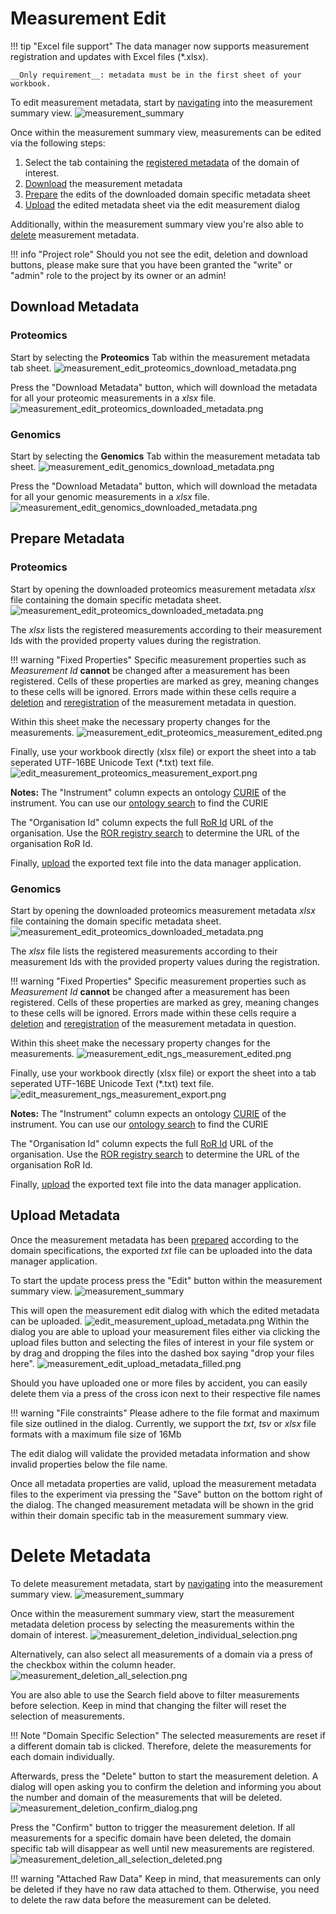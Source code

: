 # Measurement Edit

!!! tip "Excel file support"
    The data manager now supports measurement registration and updates with Excel files (*.xlsx).

    __Only requirement__: metadata must be in the first sheet of your workbook.


To edit measurement metadata, start by [navigating](measurement_introduction.md#measurement-navigation) into the measurement summary view.
![measurement_summary](images/measurement_summary_with_measurements.png)

Once within the measurement summary view, measurements can be edited via the following steps:

1. Select the tab containing the [registered metadata](measurement_registration.md#measurement-registration) of the domain of interest.
2. [Download](#download-metadata) the measurement metadata  
3. [Prepare](#prepare-metadata) the edits of the downloaded domain specific metadata sheet
4. [Upload](#upload-metadata) the edited metadata sheet via the edit measurement dialog

Additionally, within the measurement summary view you're also able to [delete](#delete-metadata) measurement metadata.

!!! info "Project role"
    Should you not see the edit, deletion and download buttons,
    please make sure that you have been granted the "write" or "admin" role to the project by its owner or an admin!

## Download Metadata

### Proteomics

Start by selecting the **Proteomics** Tab within the measurement metadata tab sheet.
![measurement_edit_proteomics_download_metadata.png](images/measurement_edit_proteomics_download_metadata.png)

Press the "Download Metadata" button, which will download the metadata for all your proteomic measurements in a _xlsx_ file.
![measurement_edit_proteomics_downloaded_metadata.png](images/measurement_edit_proteomics_downloaded_metadata.png)

### Genomics

Start by selecting the **Genomics** Tab within the measurement metadata tab sheet.
![measurement_edit_genomics_download_metadata.png](images/measurement_edit_ngs_download_metadata.png)

Press the "Download Metadata" button, which will download the metadata for all your genomic measurements in a _xlsx_ file.
![measurement_edit_genomics_downloaded_metadata.png](images/measurement_edit_ngs_downloaded_metadata.png)

## Prepare Metadata

### Proteomics

Start by opening the downloaded proteomics measurement metadata _xlsx_ file containing the domain specific metadata sheet.
![measurement_edit_proteomics_downloaded_metadata.png](images/measurement_edit_proteomics_downloaded_metadata.png)

The _xlsx_ lists the registered measurements according to their measurement Ids with the provided property values during the registration.

!!! warning "Fixed Properties"
    Specific measurement properties such as _Measurement Id_ **cannot** be changed after a measurement has been registered.
    Cells of these properties are marked as grey, meaning changes to these cells will be ignored.
    Errors made within these cells require a [deletion](#delete-metadata) and [reregistration](measurement_registration.md#measurement-registration) of the measurement metadata in question. 

Within this sheet make the necessary property changes for the measurements.
![measurement_edit_proteomics_measurement_edited.png](images/measurement_edit_proteomics_measurement_edited.png)

Finally, use your workbook directly (xlsx file) or export the sheet into a tab seperated UTF-16BE Unicode Text (*.txt) text file.
![edit_measurement_proteomics_measurement_export.png](images/measurement_edit_proteomics_measurement_export.png)

**Notes:**
The "Instrument" column expects an ontology [CURIE](https://link.springer.com/article/10.1007/s12599-022-00744-0) of the instrument.
You can use our [ontology search](../ontology_search/ontology_search_introduction.md#ontology-search) to find the CURIE

The "Organisation Id" column expects the full [RoR Id](https://ror.org/about/) URL of the organisation.
Use the [ROR registry search](https://ror.org/search) to determine the URL of the organisation RoR Id.

Finally, [upload](#upload-metadata) the exported text file into the data manager application.

### Genomics

Start by opening the downloaded proteomics measurement metadata _xlsx_ file containing the domain specific metadata sheet.
![measurement_edit_proteomics_downloaded_metadata.png](images/measurement_edit_proteomics_downloaded_metadata.png)

The _xlsx_ file lists the registered measurements according to their measurement Ids with the provided property values during the registration.

!!! warning "Fixed Properties"
    Specific measurement properties such as _Measurement Id_ **cannot** be changed after a measurement has been registered.
    Cells of these properties are marked as grey, meaning changes to these cells will be ignored.
    Errors made within these cells require a [deletion](#delete-metadata) and [reregistration](measurement_registration.md#measurement-registration) of the measurement metadata in question.

Within this sheet make the necessary property changes for the measurements.
![measurement_edit_ngs_measurement_edited.png](images/measurement_edit_ngs_measurement_edited.png)

Finally, use your workbook directly (xlsx file) or export the sheet into a tab seperated UTF-16BE Unicode Text (*.txt) text file.
![edit_measurement_ngs_measurement_export.png](images/measurement_edit_ngs_measurement_export.png)

**Notes:**
The "Instrument" column expects an ontology [CURIE](https://link.springer.com/article/10.1007/s12599-022-00744-0) of the instrument.
You can use our [ontology search](../ontology_search/ontology_search_introduction.md#ontology-search) to find the CURIE

The "Organisation Id" column expects the full [RoR Id](https://ror.org/about/) URL of the organisation.
Use the [ROR registry search](https://ror.org/search) to determine the URL of the organisation RoR Id.

Finally, [upload](#upload-metadata) the exported text file into the data manager application.

## Upload Metadata

Once the measurement metadata has been [prepared](#prepare-metadata) according to the domain specifications,
the exported _txt_ file can be uploaded into the data manager application.

To start the update process press the "Edit" button within the measurement summary view.
![measurement_summary](images/measurement_summary_with_measurements.png)

This will open the measurement edit dialog with which the edited metadata can be uploaded.
![edit_measurement_upload_metadata.png](images/measurement_edit_upload_metadata.png)
Within the dialog you are able to upload your measurement files either via clicking the upload files button and selecting the files of interest in your file system
or by drag and dropping the files into the dashed box saying "drop your files here".
![measurement_edit_upload_metadata_filled.png](images/measurement_edit_upload_metadata_filled.png)

Should you have uploaded one or more files by accident, you can easily delete them via a press of the cross icon next to their respective file names

!!! warning "File constraints"
    Please adhere to the file format and maximum file size outlined in the dialog.
    Currently, we support the _txt_, _tsv_ or _xlsx_ file formats with a maximum file size of 16Mb

The edit dialog will validate the provided metadata information and show invalid properties below the file name.

Once all metadata properties are valid, upload the measurement metadata files to the experiment via pressing the "Save" button on the bottom right of the dialog.
The changed measurement metadata will be shown in the grid within their domain specific tab in the measurement summary view.

# Delete Metadata

To delete measurement metadata, start by [navigating](measurement_introduction.md#measurement-navigation) into the measurement summary view.
![measurement_summary](images/measurement_summary_with_measurements.png)

Once within the measurement summary view, start the measurement metadata deletion process by selecting the measurements within the domain of interest.
![measurement_deletion_individual_selection.png](images/measurement_deletion_individual_selection.png)

Alternatively, can also select all measurements of a domain via a press of the checkbox within the column header. 
![measurement_deletion_all_selection.png](images/measurement_deletion_all_selection.png)

You are also able to use the Search field above to filter measurements before selection. Keep in mind that changing the filter will reset the selection of measurements.

!!! Note "Domain Specific Selection"
    The selected measurements are reset if a different domain tab is clicked.
    Therefore, delete the measurements for each domain individually.

Afterwards, press the "Delete" button to start the measurement deletion. A dialog will open asking you to confirm the deletion and informing you about the number and domain of the measurements that will be deleted.
![measurement_deletion_confirm_dialog.png](images/measurement_deletion_confirm_dialog.png)

Press the "Confirm" button to trigger the measurement deletion. 
If all measurements for a specific domain have been deleted, the domain specific tab will disappear as well until new measurements are registered.
![measurement_deletion_all_selection_deleted.png](images/measurement_deletion_all_selection_deleted.png)

!!! warning "Attached Raw Data"
    Keep in mind, that measurements can only be deleted if they have no raw data attached to them. 
    Otherwise, you need to delete the raw data before the measurement can be deleted.
